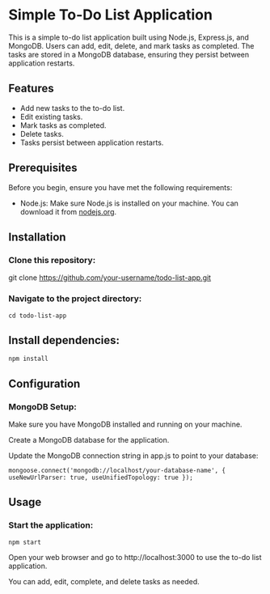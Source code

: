 # Simple To-Do List Application

This is a simple to-do list application built using Node.js, Express.js, and MongoDB. Users can add, edit, delete, and mark tasks as completed. The tasks are stored in a MongoDB database, ensuring they persist between application restarts.

## Features

- Add new tasks to the to-do list.
- Edit existing tasks.
- Mark tasks as completed.
- Delete tasks.
- Tasks persist between application restarts.

## Prerequisites

Before you begin, ensure you have met the following requirements:

- Node.js: Make sure Node.js is installed on your machine. You can download it from [nodejs.org](https://nodejs.org/).

## Installation

### Clone this repository:

   git clone https://github.com/your-username/todo-list-app.git

### Navigate to the project directory:
    cd todo-list-app

## Install dependencies:
    npm install

## Configuration
### MongoDB Setup:

Make sure you have MongoDB installed and running on your machine.

Create a MongoDB database for the application.

Update the MongoDB connection string in app.js to point to your database:
    
    mongoose.connect('mongodb://localhost/your-database-name', { useNewUrlParser: true, useUnifiedTopology: true });

## Usage
### Start the application:
    npm start

Open your web browser and go to http://localhost:3000 to use the to-do list application.

You can add, edit, complete, and delete tasks as needed.
